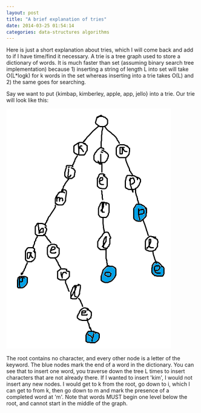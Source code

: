 ```yaml
---
layout: post
title: "A brief explanation of tries"
date: 2014-03-25 01:54:14
categories: data-structures algorithms
---
```

Here is just a short explanation about tries, which I will come back
and add to if I have time/find it necessary. A trie is a tree graph
used to store a dictionary of words. It is much faster than
set<string> (assuming binary search tree implementation) because 1)
inserting a string of length L into set<string> will take O(L*logk)
for k words in the set whereas inserting into a trie takes O(L) and 2)
the same goes for searching.

Say we want to put {kimbap, kimberley, apple, app, jello} into
a trie. Our trie will look like this:

![Trie image](/assets/trie1.png)

The root contains no character, and every other node is a letter of
the keyword. The blue nodes mark the end of a word in the dictionary.
You can see that to insert one word, you traverse down the tree L
times to insert characters that are not already there. If I wanted to
insert 'kim', I would not insert any new nodes. I would get to k from
the root, go down to i, which I can get to from k, then go down to m
and mark the presence of a completed word at 'm'. Note that words MUST
begin one level below the root, and cannot start in the middle of the
graph.


